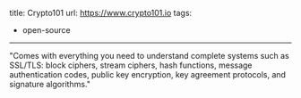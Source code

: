 title: Crypto101
url: https://www.crypto101.io
tags:
  - open-source
---
"Comes with everything you need to understand complete systems such as SSL/TLS: block ciphers, stream ciphers, hash functions, message authentication codes, public key encryption, key agreement protocols, and signature algorithms."
